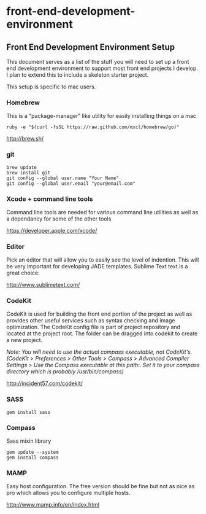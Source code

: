 front-end-development-environment
=================================

## Front End Development Environment Setup

This document serves as a list of the stuff you will need to set up a front end development environment to support most front end projects I develop. I plan to extend this to include a skeleton starter project. 

This setup is specific to mac users.

### Homebrew
This is a "package-manager" like utility for easily installing things on a mac

    ruby -e "$(curl -fsSL https://raw.github.com/mxcl/homebrew/go)"

http://brew.sh/

### git

    brew update
    brew install git
    git config --global user.name "Your Name"
    git config --global user.email "your@email.com"

### Xcode + command line tools
Command line tools are needed for various command line utilities as well as a dependancy for some of the other tools

https://developer.apple.com/xcode/



### Editor
Pick an editor that will allow you to easily see the level of indention. This will be very important for developing JADE templates. Sublime Text text is a great choice:

http://www.sublimetext.com/

### CodeKit
CodeKit is used for building the front end portion of the project as well as provides other useful services such as syntax checking and image optimization.
The CodeKit config file is part of project repository and located at the project root. The folder can be dragged into codekit to create a new project. 

*Note: You will need to use the actual compass executable, not CodeKit's. (CodeKit > Preferences > Other Tools > Compass > Advanced Compiler Settings > Use the Compass executable at this path:. Set it to your compass directory which is probably /usr/bin/compass)*

http://incident57.com/codekit/

### SASS

    gem install sass


### Compass
Sass mixin library

    gem update --system
    gem install compass


[http://compass-style.org/install/]: http://compass-style.org/install/


### MAMP
Easy host configuration. The free version should be fine but not as nice as pro which allows you to configure multiple hosts.

http://www.mamp.info/en/index.html


